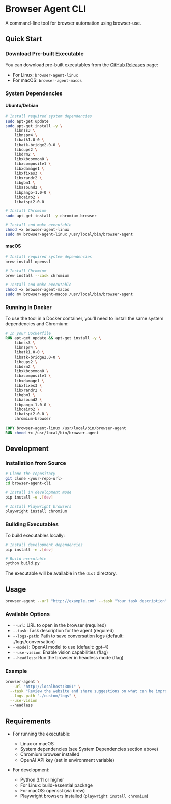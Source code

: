 # Browser Agent CLI

A command-line tool for browser automation using browser-use.

## Quick Start

### Download Pre-built Executable

You can download pre-built executables from the [GitHub Releases](https://github.com/neilxchen/browser-agent/releases) page:

- For Linux: `browser-agent-linux`
- For macOS: `browser-agent-macos`

### System Dependencies

#### Ubuntu/Debian
```bash
# Install required system dependencies
sudo apt-get update
sudo apt-get install -y \
    libnss3 \
    libnspr4 \
    libatk1.0-0 \
    libatk-bridge2.0-0 \
    libcups2 \
    libdrm2 \
    libxkbcommon0 \
    libxcomposite1 \
    libxdamage1 \
    libxfixes3 \
    libxrandr2 \
    libgbm1 \
    libasound2 \
    libpango-1.0-0 \
    libcairo2 \
    libatspi2.0-0

# Install Chromium
sudo apt-get install -y chromium-browser

# Install and make executable
chmod +x browser-agent-linux
sudo mv browser-agent-linux /usr/local/bin/browser-agent
```

#### macOS
```bash
# Install required system dependencies
brew install openssl

# Install Chromium
brew install --cask chromium

# Install and make executable
chmod +x browser-agent-macos
sudo mv browser-agent-macos /usr/local/bin/browser-agent
```

### Running in Docker

To use the tool in a Docker container, you'll need to install the same system dependencies and Chromium:

```dockerfile
# In your Dockerfile
RUN apt-get update && apt-get install -y \
    libnss3 \
    libnspr4 \
    libatk1.0-0 \
    libatk-bridge2.0-0 \
    libcups2 \
    libdrm2 \
    libxkbcommon0 \
    libxcomposite1 \
    libxdamage1 \
    libxfixes3 \
    libxrandr2 \
    libgbm1 \
    libasound2 \
    libpango-1.0-0 \
    libcairo2 \
    libatspi2.0-0 \
    chromium-browser

COPY browser-agent-linux /usr/local/bin/browser-agent
RUN chmod +x /usr/local/bin/browser-agent
```

## Development

### Installation from Source

```bash
# Clone the repository
git clone <your-repo-url>
cd browser-agent-cli

# Install in development mode
pip install -e .[dev]

# Install Playwright browsers
playwright install chromium
```

### Building Executables

To build executables locally:

```bash
# Install development dependencies
pip install -e .[dev]

# Build executable
python build.py
```

The executable will be available in the `dist` directory.

## Usage

```bash
browser-agent --url "http://example.com" --task "Your task description"
```

### Available Options

- `--url`: URL to open in the browser (required)
- `--task`: Task description for the agent (required)
- `--logs-path`: Path to save conversation logs (default: ./logs/conversation)
- `--model`: OpenAI model to use (default: gpt-4)
- `--use-vision`: Enable vision capabilities (flag)
- `--headless`: Run the browser in headless mode (flag)

### Example

```bash
browser-agent \
  --url "http://localhost:3001" \
  --task "Review the website and share suggestions on what can be improved" \
  --logs-path "./custom/logs" \
  --use-vision
  --headless
```

## Requirements

- For running the executable:
  - Linux or macOS
  - System dependencies (see System Dependencies section above)
  - Chromium browser installed
  - OpenAI API key (set in environment variable)

- For development:
  - Python 3.11 or higher
  - For Linux: build-essential package
  - For macOS: openssl (via brew)
  - Playwright browsers installed (`playwright install chromium`) 
